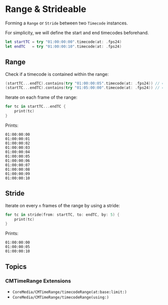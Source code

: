 # Range & Strideable

Forming a `Range` or `Stride` between two ``Timecode`` instances.

For simplicity, we will define the start and end timecodes beforehand.

```swift
let startTC = try "01:00:00:00".timecode(at: .fps24)
let endTC   = try "01:00:00:10".timecode(at: .fps24)
```

## Range

Check if a timecode is contained within the range:

```swift
(startTC...endTC).contains(try "01:00:00:05".timecode(at: .fps24)) // == true
(startTC...endTC).contains(try "01:05:00:00".timecode(at: .fps24)) // == false
```

Iterate on each frame of the range:

```swift
for tc in startTC...endTC {
    print(tc)
}
```

Prints:

```
01:00:00:00
01:00:00:01
01:00:00:02
01:00:00:03
01:00:00:04
01:00:00:05
01:00:00:06
01:00:00:07
01:00:00:08
01:00:00:09
01:00:00:10
```

## Stride

Iterate on every `n` frames of the range by using a stride:

```swift
for tc in stride(from: startTC, to: endTC, by: 5) {
    print(tc)
}
```

Prints:

```
01:00:00:00
01:00:00:05
01:00:00:10
```

## Topics

### CMTimeRange Extensions

- ``CoreMedia/CMTimeRange/timecodeRange(at:base:limit:)``
- ``CoreMedia/CMTimeRange/timecodeRange(using:)``
